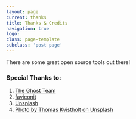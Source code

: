 ```yaml
---
layout: page
current: thanks
title: Thanks & Credits
navigation: true
logo: 
class: page-template
subclass: 'post page'
---
```


There are some great open source tools out there!

### Special Thanks to:
1. [The Ghost Team](https://ghost.org/)
2. [faviconit](http://faviconit.com/en)
3. [Unsplash](https://unsplash.com)
4. [Photo by Thomas Kvistholt on Unsplash](https://unsplash.com/photos/oZPwn40zCK4)